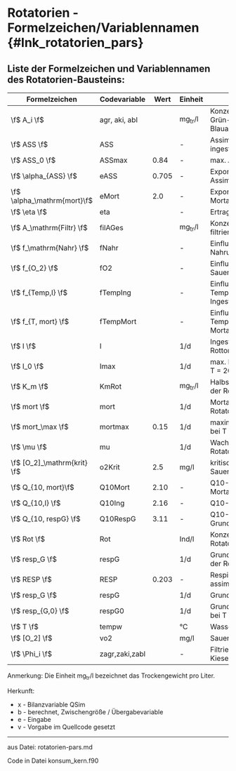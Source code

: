Rotatorien - Formelzeichen/Variablennamen {#lnk_rotatorien_pars}
=========================================

## Liste der Formelzeichen und Variablennamen des Rotatorien-Bausteins: ##

| Formelzeichen               | Codevariable  | Wert  | Einheit           | Bedeutung                                         | Herkunft |
| --------------------------- | ------------- | ----- | ----------------- | --------------------------------------------------| -------- |
| \f$ A_i \f$                 | agr, aki, abl |       | mg<sub>tr</sub>/l | Konzentration der Grün-, Kiesel- bzw. Blaualgen   | x        |
| \f$ ASS \f$                 | ASS           |       | -                 | Assimilationsanteil der ingestierten Beute        | b        |
| \f$ ASS_0 \f$               | ASSmax        | 0.84  | -                 | max. Assimilationsanteil                          | v        |
| \f$ \alpha_{ASS} \f$        | eASS          | 0.705 | -                 | Exponent des Assimilationsanteil                  | v        |
| \f$ \alpha_\mathrm{mort}\f$ | eMort         | 2.0   | -                 | Exponent der Mortalitätsrate                      | v        |
| \f$ \eta \f$                | eta           |       | -                 | Ertragskoeffizient                                | b        |
| \f$ A_\mathrm{Filtr} \f$    | filAGes       |       | mg<sub>tr</sub>/l | Konzentration aller filtrierbaren Algen           | b        |
| \f$ f_\mathrm{Nahr} \f$     | fNahr         |       | -                 | Einflussfaktor des Nahrungsangebots               | b        |
| \f$ f_{O_2} \f$             | fO2           |       | -                 | Einflussfaktor des Sauerstoffs                    | v        |
| \f$ f_{Temp,I} \f$          | fTempIng      |       | -                 | Einflussfakor der Temperatur auf Ingestionsrate   | b        |
| \f$ f_{T, mort} \f$         | fTempMort     |       | -                 | Einflussfakor der Temperatur auf Mortalitätsrate  | b        |
| \f$ I \f$                   | I             |       | 1/d               | Ingestionsrate der Rottorien bzgl. Algen          | b        |
| \f$ I_0 \f$                 | Imax          |       | 1/d               | max. Ingestionsrate bei T = 20°C                  | e        |
| \f$ K_m \f$                 | KmRot         |       | mg<sub>tr</sub>/l | Halbsättigungskonstante der Rotatorien            | e        |
| \f$ mort \f$                | mort          |       | 1/d               | Mortalitätsrate    der Rotatorien                 | b        |
| \f$ mort_\max \f$           | mortmax       | 0.15  | 1/d               | maximale Mortalitätsrate bei T = 20°C             | v        |
| \f$ \mu \f$                 | mu            |       | 1/d               | Wachstumsrate der Rotatorien                      | b        |
| \f$ [O_2]_\mathrm{krit} \f$ | o2Krit        | 2.5   | mg/l              | kritische Sauerstoffkonzentration                 | v        |
| \f$ Q_{10, mort}\f$         | Q10Mort       | 2.10  | -                 | Q10-Wert der Mortalitätsrate                      | v        |
| \f$ Q_{10,I} \f$            | Q10Ing        | 2.16  | -                 | Q10-Wert Ingestion                                | v        |
| \f$ Q_{10, respG} \f$       | Q10RespG      | 3.11  | -                 | Q10-Wert der Grundrespirationsrate                | v        |
| \f$ Rot \f$                 | Rot           |       | Ind/l             | Konzentration der Rotatorien                      | x        |
| \f$ resp_G \f$              | respG         |       | 1/d               | Grundrespirationsrate der Rotatorien              | b        |
| \f$ RESP \f$                | RESP          | 0.203 | -                 | Respirationsanteil der assimilierten Beute        | v        |
| \f$ resp_G \f$              | respG         |       | 1/d               | Grundrespirationsrate                             | b        |
| \f$ resp_{G,0} \f$          | respG0        |       | 1/d               | Grundrespirationsrate bei T = 20°C                | e        |
| \f$ T \f$                   | tempw         |       | °C                | Wassertemperatur                                  | x        |
| \f$ [O_2] \f$               | vo2           |       | mg/l              | Sauerstoffkonzentration                           | x        |
| \f$ \Phi_i \f$              | zagr,zaki,zabl|       | -                 | Filtrierbarkeit der Grün-, Kiesel- bzw. Blaualgen | e        |


Anmerkung:
Die Einheit mg<sub>tr</sub>/l bezeichnet das Trockengewicht pro Liter.


Herkunft:
+ x - Bilanzvariable QSim
+ b - berechnet, Zwischengröße / Übergabevariable
+ e - Eingabe
+ v - Vorgabe im Quellcode gesetzt

<hr>
aus Datei: rotatorien-pars.md

Code in Datei konsum_kern.f90 

